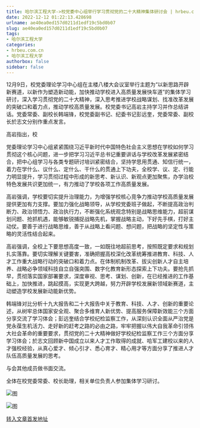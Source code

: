 ```yaml
---
title: 哈尔滨工程大学->校党委中心组举行学习贯彻党的二十大精神集体研讨会 | hrbeu.com.cn
date: 2022-12-12 01:22:13.428698
urlname: ae40ea0ed157d0211d1edf19c5bd0b07
slug: ae40ea0ed157d0211d1edf19c5bd0b07
tags: 
- 哈尔滨工程大学
categories:
- hrbeu.com.cn
- 哈尔滨工程大学
authorbox: false
sidebar: false
---
```

12月9日，校党委理论学习中心组在主楼八楼大会议室举行主题为“以新思路开辟新赛道，以新作为塑造新动能，加快推动学校进入高质量发展快车道”的集体学习研讨，深入学习贯彻党的二十大精神，深入思考推进学校战略谋划、找准改革发展的突破口和着力点，推动学校高质量发展。校党委书记高岩主持学习并作总结讲话。党委常委、副校长韩端锋，校党委副书记、纪委书记彭远奎，党委常委、副校长於志文分别作重点发言。

高岩指出，校
<!--more-->
党委理论学习中心组紧紧围绕习近平新时代中国特色社会主义思想在学校如何学习贯彻这个核心问题，进一步把学习习近平总书记重要讲话与学校改革发展紧密结合，把中心组学习与各类专题研讨培训紧密结合，坚持学思用贯通、知信行统一，着力在学什么、议什么、定什么、干什么的贯通上下功夫，全校学、议、定、行能力明显提升，学习贯彻过程中形成的新思考、新认识、新观点更加聚焦，办学治校特色发展共识更加统一，有力推动了学校各项工作高质量发展。

高岩强调，学校要切实提升治理能力，为增强学校核心竞争力推动学校高质量发展提供更加有力支撑。要加力强化战略领导，从学校党委班子做起，不断提高政治判断力、政治领悟力、政治执行力，不断强化系统观念特别是战略思维能力，超前谋划问题、抢抓机遇，能够敏锐捕捉战略先机，掌握战略主动，下好先手棋，打好主动仗。要善于进行战略思维，善于从战略上看问题、想问题，把战略的坚定性与策略的灵活性结合起来。

高岩强调，全校上下要思想高度一致，一如既往地超前思考，按照既定要求和规划扎实落靠。要切实理解关键要害，准确把握高校深化改革统筹推进教育、科技、人才工作重大战略行动的突破口和着力点。在体制机制改革、拔尖创新人才自主培养、战略必争领域科技自立自强突围、数字化教育新形态探索上下功夫。要抢先抓早，贯彻落实国家部署要求，深度审视、思考、谋划、创新，在已经推进的工作基础上，加快推进，跳起摸高，实现更大跨越，努力开辟学校发展新领域新赛道，主动塑造学校发展新动能新优势。

韩端锋对比分析十九大报告和二十大报告中关于教育、科技、人才、创新的重要论述，从树牢总体国家安全观、聚合多维育人新优势、提高服务保障新效能三个方面分享交流了学习体会；彭远奎结合学校纪检监察工作，从深刻认识全面从严治党是党永葆生机活力、走好新的赶考之路的必由之路，牢牢把握以伟大自我革命引领伟大社会革命的重要要求，贯彻党的二十大精神做好学校纪检监察工作三个方面分享学习体会；於志文回顾新中国成立以来人才工作取得的成就、哈军工建校以来的人才强校经验，从真心爱才、倾心引才、悉心育才、精心用才等方面分享了推进人才队伍高质量发展的思考。

与会其他成员做书面交流。

全体在校党委常委、校长助理，相关单位负责人参加集体学习研讨。

![图](http://gongxue.cn/__local/B/09/0D/9B695BA087E18336BC1154E2DFF_1CC07673_FB17.png)

![图](http://gongxue.cn/__local/B/A1/D5/7A6A07647FA3354FA11FC35547A_D1E997A1_16696.jpeg)

[转入文章首发地址](http://gongxue.cn/info/1141/73786.htm)